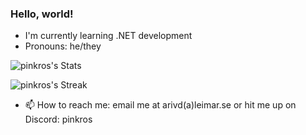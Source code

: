 ### Hello, world!
* I'm currently learning .NET development
* Pronouns: he/they

  

![pinkros's Stats](https://github-readme-stats.vercel.app/api?username=pinkros&theme=vue-dark&show_icons=true&hide_border=true&count_private=true)

![pinkros's Streak](https://github-readme-streak-stats.herokuapp.com/?user=pinkros&theme=vue-dark&hide_border=true)

* 📫 How to reach me: email me at arivd(a)leimar.se or hit me up on Discord: pinkros 


<!--
**pinkros/pinkros** is a ✨ _special_ ✨ repository because its `README.md` (this file) appears on your GitHub profile.

Here are some ideas to get you started:

- 🔭 I’m currently working on ...
- 🌱 I’m currently learning ...
- 👯 I’m looking to collaborate on ...
- 🤔 I’m looking for help with ...
- 💬 Ask me about ...
- 📫 How to reach me: ...
- 😄 Pronouns: ...
- ⚡ Fun fact: ...
-->

